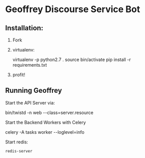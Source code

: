 # Geoffrey Discourse Service Bot

## Installation:

1. Fork
2. virtualenv:

   virtualenv -p python2.7 .
   source bin/activate
   pip install -r requirements.txt

3. profit!


## Running Geoffrey

Start the API Server via:

  bin/twistd -n web --class=server.resource

Start the Backend Workers with Celery

   celery -A tasks worker --loglevel=info

Start redis:

 	redis-server